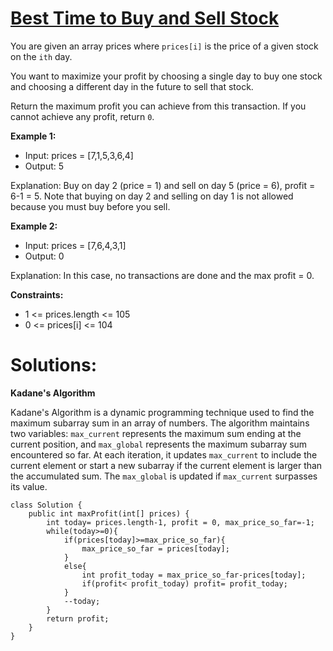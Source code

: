 # [Best Time to Buy and Sell Stock](https://leetcode.com/problems/best-time-to-buy-and-sell-stock/)

You are given an array prices where `prices[i]` is the price of a given stock on the `ith` day.

You want to maximize your profit by choosing a single day to buy one stock and choosing a different day in the future to sell that stock.

Return the maximum profit you can achieve from this transaction. If you cannot achieve any profit, return `0`.

**Example 1:**

- Input: prices = [7,1,5,3,6,4]
- Output: 5 

Explanation: Buy on day 2 (price = 1) and sell on day 5 (price = 6), profit = 6-1 = 5.
Note that buying on day 2 and selling on day 1 is not allowed because you must buy before you sell.

**Example 2:**

- Input: prices = [7,6,4,3,1]
- Output: 0

Explanation: In this case, no transactions are done and the max profit = 0.

**Constraints:**

* 1 <= prices.length <= 105
* 0 <= prices[i] <= 104

# Solutions:

**Kadane's Algorithm**

Kadane's Algorithm is a dynamic programming technique used to find the maximum subarray sum in an array of numbers. The algorithm maintains two variables: `max_current` represents the maximum sum ending at the current position, and `max_global` represents the maximum subarray sum encountered so far. At each iteration, it updates `max_current` to include the current element or start a new subarray if the current element is larger than the accumulated sum. The `max_global` is updated if `max_current` surpasses its value.



```agsl
class Solution {
    public int maxProfit(int[] prices) {
        int today= prices.length-1, profit = 0, max_price_so_far=-1;
        while(today>=0){
            if(prices[today]>=max_price_so_far){
                max_price_so_far = prices[today];
            }
            else{
                int profit_today = max_price_so_far-prices[today];
                if(profit< profit_today) profit= profit_today;
            }
            --today;
        }
        return profit;
    }
}
```
